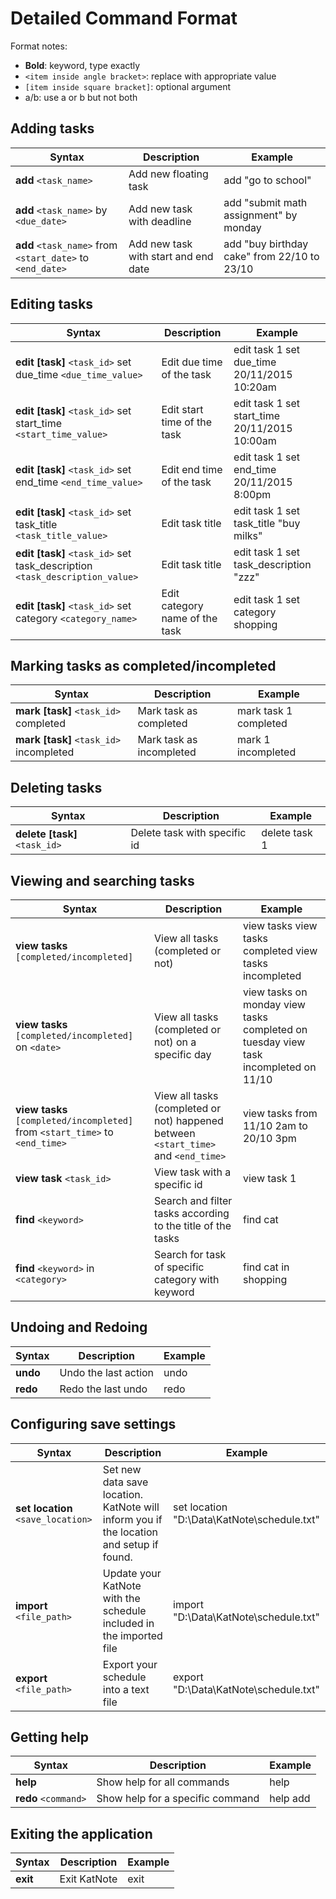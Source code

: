 # Detailed Command Format

Format notes:
- **Bold**: keyword, type exactly
- `<item inside angle bracket>`: replace with appropriate value
- `[item inside square bracket]`: optional argument
- a/b: use a or b but not both


Adding tasks
---------------------

| Syntax | Description | Example |
|------------------------------------------------------------|--------------------------------------------|-----------------------------------------------------|
| **add** `<task_name>` | Add new floating task | add "go to school" |
| **add** `<task_name>` by `<due_date>` | Add new task with deadline | add "submit math assignment" by monday |
| **add** `<task_name>` from `<start_date>` to` <end_date>` | Add new task with start and end date | add "buy birthday cake" from 22/10 to 23/10 |


Editing tasks
---------------------

| Syntax | Description | Example |
|------------------------------------------------------------|--------------------------------------------|-----------------------------------------------------|
| **edit [task]** `<task_id>` set due_time `<due_time_value>` | Edit due time of the task | edit task 1 set due_time 20/11/2015 10:20am |
| **edit [task]** `<task_id>` set start_time `<start_time_value>` | Edit start time of the task | edit task 1 set start_time 20/11/2015 10:00am |
| **edit [task]** `<task_id>` set end_time `<end_time_value>` | Edit end time of the task | edit task 1 set end_time 20/11/2015 8:00pm |
| **edit [task]** `<task_id>` set task_title `<task_title_value>` | Edit task title | edit task 1 set task_title "buy milks" |
| **edit [task]** `<task_id>` set task_description `<task_description_value>` | Edit task title | edit task 1 set task_description "zzz" |
| **edit [task]** `<task_id>` set category `<category_name>` | Edit category name of the task | edit task 1 set category shopping |


Marking tasks as completed/incompleted
---------------------

| Syntax | Description | Example |
|------------------------------------------------------------|--------------------------------------------|-----------------------------------------------------|
| **mark [task]** `<task_id>` completed | Mark task as completed | mark task 1 completed |
| **mark [task]** `<task_id>` incompleted | Mark task as incompleted | mark 1 incompleted |


Deleting tasks
---------------------

| Syntax | Description | Example |
|------------------------------------------------------------|--------------------------------------------|-----------------------------------------------------|
| **delete [task]** `<task_id>` | Delete task with specific id | delete task 1 |


Viewing and searching tasks
---------------------

| Syntax | Description | Example |
|------------------------------------------------------------|--------------------------------------------|-----------------------------------------------------|
| **view tasks** `[completed/incompleted]` | View all tasks (completed or not) | view tasks view tasks completed view tasks incompleted |
| **view tasks** `[completed/incompleted]` on `<date>` | View all tasks (completed or not) on a specific day | view tasks on monday view tasks completed on tuesday view task incompleted on 11/10 |
| **view tasks** `[completed/incompleted]` from `<start_time>` to `<end_time>` | View all tasks (completed or not) happened between `<start_time>` and `<end_time>` | view tasks from 11/10 2am to 20/10 3pm |
| **view task** `<task_id>` | View task with a specific id | view task 1 |
| **find** `<keyword>` | Search and filter tasks according to the title of the tasks | find cat |
| **find** `<keyword>` in `<category>` | Search for task of specific category with keyword | find cat in shopping |


Undoing and Redoing
------------------------

| Syntax | Description | Example |
|------------------------------------------------------------|--------------------------------------------|-----------------------------------------------------|
| **undo** | Undo the last action | undo |
| **redo** | Redo the last undo | redo |


Configuring save settings
-----------------------------

| Syntax | Description | Example |
|------------------------------------------------------------|--------------------------------------------|-----------------------------------------------------|
| **set location** `<save_location>` | Set new data save location. KatNote will inform you if the location and setup if found. | set location "D:\Data\KatNote\schedule.txt" |
| **import** `<file_path>` | Update your KatNote with the schedule included in the imported file | import "D:\Data\KatNote\schedule.txt" |
| **export** `<file_path>` | Export your schedule into a text file | export "D:\Data\KatNote\schedule.txt" |


Getting help
---------------------

| Syntax | Description | Example |
|------------------------------------------------------------|--------------------------------------------|-----------------------------------------------------|
| **help** | Show help for all commands | help |
| **redo** `<command>` | Show help for a specific command | help add |


Exiting the application
----------------------------

| Syntax | Description | Example |
|------------------------------------------------------------|--------------------------------------------|-----------------------------------------------------|
| **exit** | Exit KatNote | exit |
